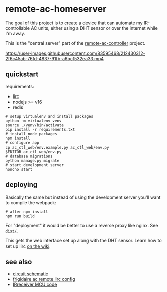 # remote-ac-homeserver

The goal of this project is to create a device that can automate my
IR-controllable AC units, either using a DHT sensor or over the internet
while I'm away.

This is the "central server" part of the [remote-ac-controller] project.

[remote-ac-controller]:https://github.com/prplecake/remote-ac-controller

https://user-images.githubusercontent.com/83595468/212430312-2f6c45ab-76fd-4837-91fb-a6bcf532ea33.mp4

## quickstart

requirements:

- [lirc](https://www.lirc.org/)
- nodejs >= v16
- redis

```shell
# setup virtualenv and install packages
python -m virtualenv venv
source ./venv/bin/activate
pip install -r requirements.txt
# install node packages
npm install
# configure app
cp ac_ctl_web/env.example.py ac_ctl_web/env.py
$EDITOR ac_ctl_web/env.py
# database migrations
python manage.py migrate
# start development server
honcho start
```

## deploying

Basically the same but instead of using the development server you'll want 
to compile the webpack:

```shell
# after npm install
npm run build
```

For "deployment" it would be better to use a reverse proxy like nginx.
See [`dist/`][dist].

[dist]: https://github.com/prplecake/remote-ac-homeserver/tree/master/dist

This gets the web interface set up along with the DHT sensor. Learn how to set
up lirc [on the wiki][lirc-wiki].

[lirc-wiki]: https://github.com/prplecake/remote-ac-homeserver/wiki/lirc

## see also

- [circuit schematic](https://github.com/prplecake/remote-ac-homeserver/wiki/Schematic)
- [frigidaire ac remote lirc config](https://gist.github.com/prplecake/71c4bc8584541cf7423b922b81733c3a)
- [IRreceiver MCU code](https://github.com/prplecake/IRreceiver)
